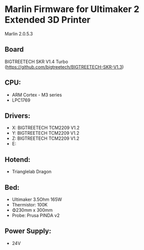# Marlin Firmware for Ultimaker 2 Extended 3D Printer
Marlin 2.0.5.3

## Board
BIGTREETECH SKR V1.4 Turbo (https://github.com/bigtreetech/BIGTREETECH-SKR-V1.3)

## CPU:
 - ARM Cortex - M3 series
 - LPC1769

## Drivers:
 - X: BIGTREETECH TCM2209 V1.2
 - Y: BIGTREETECH TCM2209 V1.2
 - Z: BIGTREETECH TCM2209 V1.2
 - E:
 
## Hotend:
 - Trianglelab Dragon
 
## Bed:
 - Ultimaker 3.5Ohm 165W
 - Thermistor: 100K
 - Φ230mm x 300mm
 - Probe: Prusa PINDA v2
 
## Power Supply:
- 24V
